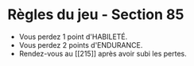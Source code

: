 # Règles du jeu - Section 85

- Vous perdez 1 point d'HABILETÉ.
- Vous perdez 2 points d'ENDURANCE.
- Rendez-vous au [[215]] après avoir subi les pertes.